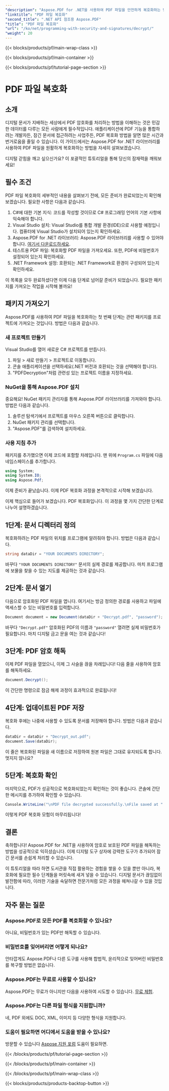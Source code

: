 ```yaml
---
"description": "Aspose.PDF for .NET을 사용하여 PDF 파일을 안전하게 복호화하는 방법을 알아보세요. 문서 관리 능력을 향상시키기 위한 단계별 가이드를 확인하세요."
"linktitle": "PDF 파일 복호화"
"second_title": ".NET API 참조용 Aspose.PDF"
"title": "PDF 파일 복호화"
"url": "/ko/net/programming-with-security-and-signatures/decrypt/"
"weight": 20
---
```


{{< blocks/products/pf/main-wrap-class >}}

{{< blocks/products/pf/main-container >}}

{{< blocks/products/pf/tutorial-page-section >}}

# PDF 파일 복호화

## 소개

디지털 문서가 지배하는 세상에서 PDF 암호화를 처리하는 방법을 이해하는 것은 민감한 데이터를 다루는 모든 사람에게 필수적입니다. 애플리케이션에 PDF 기능을 통합하려는 개발자든, 잠긴 문서에 접근하려는 사업주든, PDF 복호화 방법을 알면 많은 시간과 번거로움을 줄일 수 있습니다. 이 가이드에서는 Aspose.PDF for .NET 라이브러리를 사용하여 PDF 파일을 원활하게 복호화하는 방법을 자세히 살펴보겠습니다. 

디지털 갇힘을 깨고 싶으신가요? 이 포괄적인 튜토리얼을 통해 당신의 잠재력을 깨워보세요!

## 필수 조건

PDF 파일 복호화의 세부적인 내용을 살펴보기 전에, 모든 준비가 완료되었는지 확인해 보겠습니다. 필요한 사항은 다음과 같습니다.

1. C#에 대한 기본 지식: 코드를 작성할 것이므로 C# 프로그래밍 언어의 기본 사항에 익숙해야 합니다.
2. Visual Studio 설치: Visual Studio를 통합 개발 환경(IDE)으로 사용할 예정입니다. 컴퓨터에 Visual Studio가 설치되어 있는지 확인하세요.
3. Aspose.PDF for .NET 라이브러리: Aspose.PDF 라이브러리를 사용할 수 있어야 합니다. [여기서 다운로드하세요](https://releases.aspose.com/pdf/net/).
4. 테스트용 PDF 파일: 복호화할 PDF 파일을 가져오세요. 또한, PDF에 비밀번호가 설정되어 있는지 확인하세요. 
5. .NET Framework 설정: 호환되는 .NET Framework로 환경이 구성되어 있는지 확인하세요.

이 목록을 모두 완료하셨다면 이제 다음 단계로 넘어갈 준비가 되었습니다. 필요한 패키지를 가져오는 작업을 시작해 볼까요!

## 패키지 가져오기

Aspose.PDF를 사용하여 PDF 파일을 복호화하는 첫 번째 단계는 관련 패키지를 프로젝트에 가져오는 것입니다. 방법은 다음과 같습니다.

### 새 프로젝트 만들기

Visual Studio를 열어 새로운 C# 프로젝트를 만듭니다.

1. 파일 > 새로 만들기 > 프로젝트로 이동합니다.
2. 콘솔 애플리케이션을 선택하세요(.NET 버전과 호환되는 것을 선택해야 합니다).
3. "PDFDecryption"처럼 관련성 있는 프로젝트 이름을 지정하세요.

### NuGet을 통해 Aspose.PDF 설치

중요해요! NuGet 패키지 관리자를 통해 Aspose.PDF 라이브러리를 가져와야 합니다. 방법은 다음과 같습니다.

1. 솔루션 탐색기에서 프로젝트를 마우스 오른쪽 버튼으로 클릭합니다.
2. NuGet 패키지 관리를 선택합니다.
3. "Aspose.PDF"를 검색하여 설치하세요.

### 사용 지침 추가

패키지를 추가했으면 이제 코드에 포함할 차례입니다. 맨 위에 `Program.cs` 파일에 다음 네임스페이스를 추가합니다.

```csharp
using System;
using System.IO;
using Aspose.Pdf;
```

이제 준비가 끝났습니다. 이제 PDF 복호화 과정을 본격적으로 시작해 보겠습니다.

이제 핵심으로 들어가 보겠습니다. PDF 복호화입니다. 이 과정을 몇 가지 간단한 단계로 나누어 설명하겠습니다.

## 1단계: 문서 디렉터리 정의

복호화하려는 PDF 파일의 위치를 프로그램에 알려줘야 합니다. 방법은 다음과 같습니다.

```csharp
string dataDir = "YOUR DOCUMENTS DIRECTORY";
```

바꾸다 `"YOUR DOCUMENTS DIRECTORY"` 문서의 실제 경로를 제공합니다. 마치 프로그램에 보물을 찾을 수 있는 지도를 제공하는 것과 같습니다.

## 2단계: 문서 열기

다음으로 암호화된 PDF 파일을 엽니다. 여기서는 방금 정의한 경로를 사용하고 파일에 액세스할 수 있는 비밀번호를 입력합니다.

```csharp
Document document = new Document(dataDir + "Decrypt.pdf", "password");
```

바꾸다 `"Decrypt.pdf"` 암호화된 PDF의 이름과 `"password"` 열려면 실제 비밀번호가 필요합니다. 마치 디지털 금고 문을 여는 것과 같습니다!

## 3단계: PDF 암호 해독

이제 PDF 파일을 열었으니, 이제 그 사슬을 끊을 차례입니다! 다음 줄을 사용하여 암호를 해독하세요.

```csharp
document.Decrypt();
```

이 간단한 명령으로 잠금 해제 과정이 효과적으로 완료됩니다!

## 4단계: 업데이트된 PDF 저장

복호화 후에는 나중에 사용할 수 있도록 문서를 저장해야 합니다. 방법은 다음과 같습니다.

```csharp
dataDir = dataDir + "Decrypt_out.pdf";
document.Save(dataDir);
```

이 줄은 복호화된 파일을 새 이름으로 저장하여 원본 파일은 그대로 유지되도록 합니다. 멋지지 않나요?

## 5단계: 복호화 확인

마지막으로, PDF가 성공적으로 복호화되었는지 확인하는 것이 좋습니다. 콘솔에 간단한 메시지를 추가하여 확인할 수 있습니다.

```csharp
Console.WriteLine("\nPDF file decrypted successfully.\nFile saved at " + dataDir);
```

이렇게 PDF 복호화 모험이 마무리됩니다!

## 결론

축하합니다! Aspose.PDF for .NET을 사용하여 암호로 보호된 PDF 파일을 해독하는 방법을 성공적으로 익히셨습니다. 이제 디지털 도구 상자에 강력한 도구가 추가되어 잠긴 문서를 손쉽게 처리할 수 있습니다.

이 튜토리얼을 따라 하면 도서관을 직접 활용하는 경험을 쌓을 수 있을 뿐만 아니라, 복호화에 필요한 필수 단계들을 머릿속에 새겨 넣을 수 있습니다. 디지털 문서가 끊임없이 발전함에 따라, 이러한 기술을 숙달하면 전문가처럼 모든 과정을 헤쳐나갈 수 있을 것입니다.

## 자주 묻는 질문

### Aspose.PDF로 모든 PDF를 복호화할 수 있나요?
아니요, 비밀번호가 있는 PDF만 해독할 수 있습니다.

### 비밀번호를 잊어버리면 어떻게 되나요?
안타깝게도 Aspose.PDF나 다른 도구를 사용해 합법적, 윤리적으로 잊어버린 비밀번호를 복구할 방법은 없습니다.

### Aspose.PDF는 무료로 사용할 수 있나요?
Aspose.PDF는 무료가 아니지만 다음을 사용하여 시도할 수 있습니다. [무료 체험](https://releases.aspose.com/).

### Aspose.PDF는 다른 파일 형식을 지원합니까?
네, PDF 외에도 DOC, XML, 이미지 등 다양한 형식을 지원합니다.

### 도움이 필요하면 어디에서 도움을 받을 수 있나요?
방문할 수 있습니다 [Aspose 지원 포럼](https://forum.aspose.com/c/pdf/10) 도움이 필요하면.

{{< /blocks/products/pf/tutorial-page-section >}}

{{< /blocks/products/pf/main-container >}}

{{< /blocks/products/pf/main-wrap-class >}}

{{< blocks/products/products-backtop-button >}}